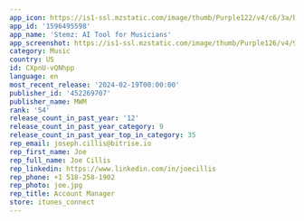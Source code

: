 ```yaml
---
app_icon: https://is1-ssl.mzstatic.com/image/thumb/Purple122/v4/c6/3a/b6/c63ab62e-02ee-d1ea-4cd3-341480292afe/AppIcon-0-0-1x_U007epad-0-10-0-0-85-220.png/1024x1024bb.png
app_id: '1596495598'
app_name: 'Stemz: AI Tool for Musicians'
app_screenshot: https://is1-ssl.mzstatic.com/image/thumb/Purple126/v4/9d/f9/04/9df90454-5bd3-a055-21c4-d55fea2fb774/6937f892-6f54-4a6f-845a-681adb005169_en-iphonex-01.jpg/1242x2688bb.png
category: Music
country: US
id: CXpnU-vQNhpp
language: en
most_recent_release: '2024-02-19T00:00:00'
publisher_id: '452269707'
publisher_name: MWM
rank: '54'
release_count_in_past_year: '12'
release_count_in_past_year_category: 9
release_count_in_past_year_top_in_category: 35
rep_email: joseph.cillis@bitrise.io
rep_first_name: Joe
rep_full_name: Joe Cillis
rep_linkedin: https://www.linkedin.com/in/joecillis
rep_phone: +1 518-258-1902
rep_photo: joe.jpg
rep_title: Account Manager
store: itunes_connect
---
```

